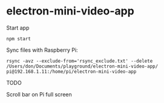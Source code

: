 # electron-mini-video-app

Start app

```
npm start
```


Sync files with Raspberry Pi:

```
rsync -avz --exclude-from='rsync_exclude.txt' --delete /Users/don/Documents/playground/electron-mini-video-app/ pi@192.168.1.11:/home/pi/electron-mini-video-app
```

TODO

Scroll bar on Pi full screen
